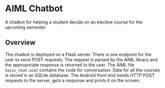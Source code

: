 # AIML Chatbot
A chatbot for helping a student decide on an elective course for the upcoming semester.

## Overview
The chatbot is deployed on a Flask server. There is one endpoint for the user to send POST requests. The request is parsed by the AIML library and the approporiate response is returned to the user. The AIML file `basic_chat.aiml` contains the code for conversation. Data for all the courses is stored in an SQLite database. The Android front end sends HTTP POST requests to the server, gets a response and prints it on the screen. 
  